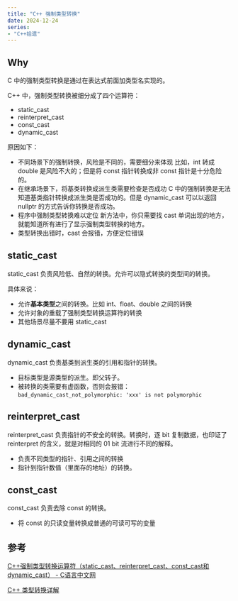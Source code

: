 ```yaml
---
title: "C++ 强制类型转换"
date: 2024-12-24
series: 
- "C++拾遗"
---
```


## Why
C 中的强制类型转换是通过在表达式前面加类型名实现的。

C++ 中，强制类型转换被细分成了四个运算符：
- static_cast
- reinterpret_cast
- const_cast
- dynamic_cast

原因如下：
- 不同场景下的强制转换，风险是不同的，需要细分来体现
比如，int 转成 double 是风险不大的；但是将 const 指针转换成非 const 指针是十分危险的。
- 在继承场景下，将基类转换成派生类需要检查是否成功
C 中的强制转换是无法知道基类指针转换成派生类是否成功的。但是 dynamic_cast 可以以返回 nullptr 的方式告诉你转换是否成功。
- 程序中强制类型转换难以定位
新方法中，你只需要找 cast 单词出现的地方，就能知道所有进行了显示强制类型转换的地方。
- 类型转换出错时，cast 会报错，方便定位错误

## static_cast

static_cast 负责风险低、自然的转换。允许可以隐式转换的类型间的转换。

具体来说：
- 允许**基本类型**之间的转换。比如 int、float、double 之间的转换
- 允许对象的重载了强制类型转换运算符的转换
- 其他场景尽量不要用 static_cast

## dynamic_cast

dynamic_cast 负责基类到派生类的引用和指针的转换。

- 目标类型是源类型的派生。即父转子。
- 被转换的类需要有虚函数，否则会报错：
`bad_dynamic_cast_not_polymorphic: 'xxx' is not polymorphic`

## reinterpret_cast

reinterpret_cast 负责指针的不安全的转换。转换时，逐 bit 复制数据，也印证了 reinterpret 的含义，就是对相同的 01 bit 流进行不同的解释。

- 负责不同类型的指针、引用之间的转换
- 指针到指针数值（里面存的地址）的转换。

## const_cast

const_cast 负责去除 const 的转换。

- 将 const 的只读变量转换成普通的可读可写的变量


## 参考

[C++强制类型转换运算符（static_cast、reinterpret_cast、const_cast和dynamic_cast） - C语言中文网](https://c.biancheng.net/view/410.html)

[C++ 类型转换详解](https://blog.csdn.net/test1280/article/details/72763451)